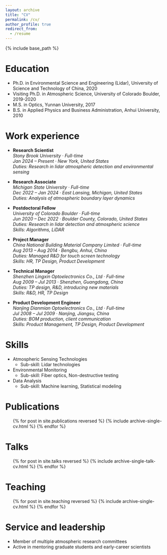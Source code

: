 ```yaml
---
layout: archive
title: "CV"
permalink: /cv/
author_profile: true
redirect_from:
  - /resume
---
```


{% include base_path %}

Education
======
* Ph.D. in Environmental Science and Engineering (Lidar), University of Science and Technology of China, 2020
* Visiting Ph.D. in Atmospheric Science, University of Colorado Boulder, 2019-2020
* M.S. in Optics, Yunnan University, 2017
* B.S. in Applied Physics and Business Administration, Anhui University, 2010

Work experience
======
* **Research Scientist**  
  *Stony Brook University · Full-time*  
  *Jan 2024 – Present · New York, United States*  
  *Duties: Research in lidar atmospheric detection and environmental sensing*

* **Research Associate**  
  *Michigan State University · Full-time*  
  *Dec 2022 – Jan 2024 · East Lansing, Michigan, United States*  
  *Duties: Analysis of atmospheric boundary layer dynamics*

* **Postdoctoral Fellow**  
  *University of Colorado Boulder · Full-time*  
  *Jun 2020 – Dec 2022 · Boulder County, Colorado, United States*  
  *Duties: Research in lidar detection and atmospheric science*  
  *Skills: Algorithms, LiDAR*

* **Project Manager**  
  *China National Building Material Company Limited · Full-time*  
  *Aug 2013 – Aug 2014 · Bengbu, Anhui, China*  
  *Duties: Managed R&D for touch screen technology*  
  *Skills: HR, TP Design, Product Development*

* **Technical Manager**  
  *Shenzhen Lingxin Optoelectronics Co., Ltd · Full-time*  
  *Aug 2009 – Jul 2013 · Shenzhen, Guangdong, China*  
  *Duties: TP design, R&D, introducing new materials*  
  *Skills: R&D, HR, TP Design*

* **Product Development Engineer**  
  *Nanjing Dianmian Optoelectronics Co., Ltd · Full-time*  
  *Jul 2008 – Jul 2009 · Nanjing, Jiangsu, China*  
  *Duties: BOM production, client communication*  
  *Skills: Product Management, TP Design, Product Development*

Skills
======
* Atmospheric Sensing Technologies
  * Sub-skill: Lidar technologies
* Environmental Monitoring
  * Sub-skill: Fiber optics, Non-destructive testing
* Data Analysis
  * Sub-skill: Machine learning, Statistical modeling

Publications
======
  <ul>{% for post in site.publications reversed %}
    {% include archive-single-cv.html %}
  {% endfor %}</ul>

Talks
======
  <ul>{% for post in site.talks reversed %}
    {% include archive-single-talk-cv.html  %}
  {% endfor %}</ul>

Teaching
======
  <ul>{% for post in site.teaching reversed %}
    {% include archive-single-cv.html %}
  {% endfor %}</ul>

Service and leadership
======
* Member of multiple atmospheric research committees
* Active in mentoring graduate students and early-career scientists
